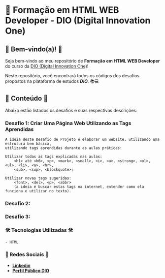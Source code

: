 # 🚀 Formação em HTML WEB Developer - DIO (Digital Innovation One)

## 🎉 Bem-vindo(a)! 🎉

  Seja bem-vindo ao meu repositório de **Formação em HTML WEB Developer** do curso da [DIO (Digital Innovation One)](https://www.dio.me)!

  Neste repositório, você encontrará todos os códigos dos desafios propostos na plataforma de estudos **_DIO_**. 📚💻


## 📂 Conteúdo 📂

  Abaixo estão listados os desafios e suas respectivas descrições:

### Desafio 1: Criar Uma Página Web Utilizando as Tags Aprendidas

	A ideia deste Desafio de Projeto é elaborar um website, utilizando uma estrutura bem básica, 
 	utilizando tags aprendidas durante as aulas práticas:
 
	Utilizar todas as tags explicadas nas aulas:
 		<h1> até <h6>, <p>, <mark>, <small>, <i>, <u>, <strong>, <ol>, <ul>, <li>, <a>, <hr>, 
   		<sub>, <sup>, <blockquote>;
   
	Utilizar novas tags sugeridas: 
 		<font>, <del>, <p>, <abbr> 
   		(a ideia é buscar estas tags na internet, entender como ela funciona e utilizar no texto).

### Desafio 2:


### Desafio 3:


### 🛠️ Tecnologias Utilizadas 🛠️
    - HTML

### 📧 Redes Sociais 📧

- **[Linkedin](https://www.linkedin.com/in/adslustosa/)**
- **[Perfil Público DIO](https://www.dio.me/users/asdlustosa)**

